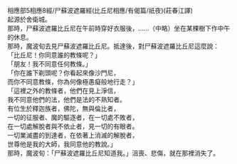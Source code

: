 相應部5相應8經/尸蘇波遮羅經(比丘尼相應/有偈篇/祇夜)(莊春江譯)  
起源於舍衛城。  
那時，尸蘇波遮羅比丘尼在午前時穿好衣服後，……（中略）坐在某棵樹下作中午的休息。  
那時，魔波旬去見尸蘇波遮羅比丘尼。抵達後，對尸蘇波遮羅比丘尼這麼說：  
「比丘尼！你同意誰的教條呢？」  
「朋友！我不同意任何教條。」  
「你在誰下剃頭呢？你看起來像沙門尼，  
而你不同意教條，你為何像極愚癡般地行走？」  
「這裡之外的教條者，他們在見上淨信，  
我不同意他們的法，他們是法的不熟知者。  
有位生於釋迦族者，佛陀，無與倫比者，  
一切的征服者、魔的驅逐者，在一切處不敗者，  
在一切處解脫者與不依止者，見一切的有眼者。  
一切業滅盡的到達者，在依著上消滅的解脫者，  
世尊他是我的大師，我同意他的教說。」  
那時，魔波旬：「尸蘇波遮羅比丘尼知道我。」沮喪、悲傷，就在那裡消失了。  
  
  
